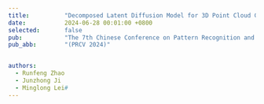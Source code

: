 ```yaml
---
title:          "Decomposed Latent Diffusion Model for 3D Point Cloud Generation"
date:           2024-06-28 00:01:00 +0800
selected:       false
pub:            "The 7th Chinese Conference on Pattern Recognition and Computer Vision"
pub_abb:        "(PRCV 2024)"


authors:
  - Runfeng Zhao
  - Junzhong Ji
  - Minglong Lei#
---
```

